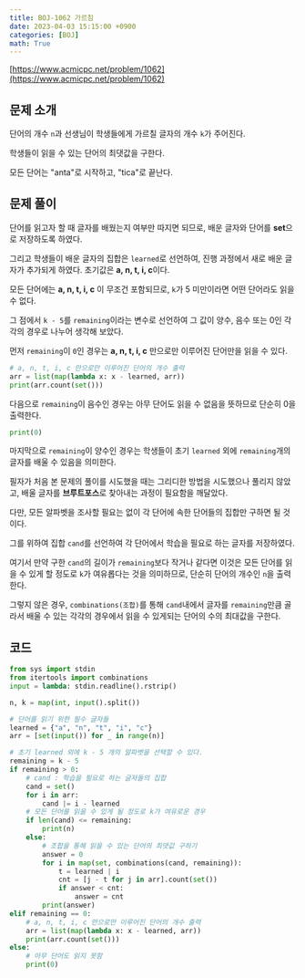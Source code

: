 ```yaml
---
title: BOJ-1062 가르침
date: 2023-04-03 15:15:00 +0900
categories: [BOJ]
math: True
---
```


[https://www.acmicpc.net/problem/1062](https://www.acmicpc.net/problem/1062)

## 문제 소개

단어의 개수 `n`과 선생님이 학생들에게 가르칠 글자의 개수 `k`가 주어진다.

학생들이 읽을 수 있는 단어의 최댓값을 구한다.

모든 단어는 "anta"로 시작하고, "tica"로 끝난다.

## 문제 풀이

단어를 읽고자 할 때 글자를 배웠는지 여부만 따지면 되므로, 배운 글자와 단어를 **set**으로 저장하도록 하였다.

그리고 학생들이 배운 글자의 집합은 `learned`로 선언하여, 진행 과정에서 새로 배운 글자가 추가되게 하였다. 초기값은 **a, n, t, i, c**이다.

모든 단어에는 **a, n, t, i, c** 이 무조건 포함되므로, `k`가 5 미만이라면 어떤 단어라도 읽을 수 없다.

그 점에서 `k - 5`를 `remaining`이라는 변수로 선언하여 그 값이 양수, 음수 또는 0인 각각의 경우로 나누어 생각해 보았다.

먼저 `remaining`이 `0`인 경우는 **a, n, t, i, c** 만으로만 이루어진 단어만을 읽을 수 있다.

```python
# a, n, t, i, c 만으로만 이루어진 단어의 개수 출력
arr = list(map(lambda x: x - learned, arr))
print(arr.count(set()))
```

다음으로 `remaining`이 음수인 경우는 아무 단어도 읽을 수 없음을 뜻하므로 단순히 0을 출력한다.

```python
print(0)
```

마지막으로 `remaining`이 양수인 경우는 학생들이 초기 `learned` 외에 `remaining`개의 글자를 배울 수 있음을 의미한다.

필자가 처음 본 문제의 풀이를 시도했을 때는 그리디한 방법을 시도했으나 풀리지 않았고, 배울 글자를 **브루트포스**로 찾아내는 과정이 필요함을 깨달았다.

다만, 모든 알파벳을 조사할 필요는 없이 각 단어에 속한 단어들의 집합만 구하면 될 것이다.

그를 위하여 집합 `cand`를 선언하여 각 단어에서 학습을 필요로 하는 글자를 저장하였다.

여기서 만약 구한 `cand`의 길이가 `remaining`보다 작거나 같다면 이것은 모든 단어를 읽을 수 있게 할 정도로 `k`가 여유롭다는 것을 의미하므로, 단순히 단어의 개수인 `n`을 출력한다.

그렇지 않은 경우, `combinations(조합)`를 통해 `cand`내에서 글자를 `remaining`만큼 골라서 배울 수 있는 각각의 경우에서 읽을 수 있게되는 단어의 수의 최대값을 구한다.

## 코드

```python
from sys import stdin
from itertools import combinations
input = lambda: stdin.readline().rstrip()

n, k = map(int, input().split())

# 단어를 읽기 위한 필수 글자들
learned = {"a", "n", "t", "i", "c"}
arr = [set(input()) for _ in range(n)]

# 초기 learned 외에 k - 5 개의 알파벳을 선택할 수 있다.
remaining = k - 5
if remaining > 0:
    # cand : 학습을 필요로 하는 글자들의 집합
    cand = set()
    for i in arr:
        cand |= i - learned
    # 모든 단어를 읽을 수 있게 될 정도로 k가 여유로운 경우
    if len(cand) <= remaining:
        print(n)
    else:
        # 조합을 통해 읽을 수 있는 단어의 최댓값 구하기
        answer = 0
        for i in map(set, combinations(cand, remaining)):
            t = learned | i
            cnt = [j - t for j in arr].count(set())
            if answer < cnt:
                answer = cnt
        print(answer)
elif remaining == 0:
    # a, n, t, i, c 만으로만 이루어진 단어의 개수 출력
    arr = list(map(lambda x: x - learned, arr))
    print(arr.count(set()))
else:
    # 아무 단어도 읽지 못함
    print(0)

```
